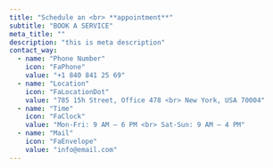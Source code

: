 ```yaml
---
title: "Schedule an <br> **appointment**"
subtitle: "BOOK A SERVICE"
meta_title: ""
description: "this is meta description"
contact_way:
  - name: "Phone Number"
    icon: "FaPhone"
    value: "+1 840 841 25 69"
  - name: "Location"
    icon: "FaLocationDot"
    value: "785 15h Street, Office 478 <br> New York, USA 70004"
  - name: "Time"
    icon: "FaClock"
    value: "Mon-Fri: 9 AM – 6 PM <br> Sat-Sun: 9 AM – 4 PM"
  - name: "Mail"
    icon: "FaEnvelope"
    value: "info@email.com"
---
```

